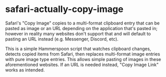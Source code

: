 # safari-actually-copy-image
Safari's "Copy Image" copies to a multi-format clipboard entry that can be pasted as image or an URL depending on the application that's pasted in; however in reality many websites don't support that and will default to pasting an URL instead (e.g. Messenger, Discord, etc).

This is a simple Hammerspoon script that watches clipboard changes, detects copied items from Safari, then replaces multi-format image entries with pure image type entries. This allows simple pasting of images in these aforementioned websites. If an URL is needed instead, "Copy Image Link" works as intended.
